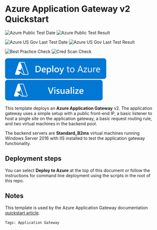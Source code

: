 # Azure Application Gateway v2 Quickstart

![Azure Public Test Date](https://azurequickstartsservice.blob.core.windows.net/badges/ag-docs-qs/PublicLastTestDate.svg)
![Azure Public Test Result](https://azurequickstartsservice.blob.core.windows.net/badges/ag-docs-qs/PublicDeployment.svg)

![Azure US Gov Last Test Date](https://azurequickstartsservice.blob.core.windows.net/badges/ag-docs-qs/FairfaxLastTestDate.svg)
![Azure US Gov Last Test Result](https://azurequickstartsservice.blob.core.windows.net/badges/ag-docs-qs/FairfaxDeployment.svg)

![Best Practice Check](https://azurequickstartsservice.blob.core.windows.net/badges/ag-docs-qs/BestPracticeResult.svg)
![Cred Scan Check](https://azurequickstartsservice.blob.core.windows.net/badges/ag-docs-qs/CredScanResult.svg)

[![Deploy To Azure](https://raw.githubusercontent.com/Azure/azure-quickstart-templates/master/1-CONTRIBUTION-GUIDE/images/deploytoazure.svg?sanitize=true)](https://portal.azure.com/#create/Microsoft.Template/uri/https%3A%2F%2Fraw.githubusercontent.com%2FAzure%2Fazure-quickstart-templates%2Fmaster%2Fag-docs-qs%2Fazuredeploy.json)
[![Visualize](https://raw.githubusercontent.com/Azure/azure-quickstart-templates/master/1-CONTRIBUTION-GUIDE/images/visualizebutton.svg?sanitize=true)](http://armviz.io/#/?load=https%3A%2F%2Fraw.githubusercontent.com%2FAzure%2Fazure-quickstart-templates%2Fmaster%2Fag-docs-qs%2Fazuredeploy.json)

This template deploys an **Azure Application Gateway** v2. The application gateway uses a simple setup with a public front-end IP, a basic listener to host a single site on the application gateway, a basic request routing rule, and two virtual machines in the backend pool.

The backend servers are **Standard_B2ms** virtual machines running Windows Server 2016 with IIS installed to test the application gateway functionality.

## Deployment steps

You can select **Deploy to Azure** at the top of this document or follow the instructions for command line deployment using the scripts in the root of this repo.

## Notes

This template is used by the Azure Application Gateway documentation [quickstart article](https://docs.microsoft.com/azure/application-gateway/quick-create-template).

`Tags: Application Gateway`
